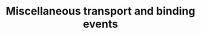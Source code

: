 ---
annotations:
- id: PW:0000004
  parent: regulatory pathway
  type: Pathway Ontology
  value: regulatory pathway
authors:
- ReactomeTeam
- Ryanmiller
description: This section contains known transport and binding events that as of yet
  cannot be placed in exisiting pathways (Purves 2001, He et al. 2009, Rees et al.
  2009).  View original pathway at [http://www.reactome.org/PathwayBrowser/#DIAGRAM=5223345
  Reactome].
last-edited: 2021-01-25
organisms:
- Homo sapiens
redirect_from:
- /index.php/Pathway:WP3320
- /instance/WP3320
revision: null
schema-jsonld:
- '@context': https://schema.org/
  '@id': https://wikipathways.github.io/pathways/WP3320.html
  '@type': Dataset
  creator:
    '@type': Organization
    name: WikiPathways
  description: This section contains known transport and binding events that as of
    yet cannot be placed in exisiting pathways (Purves 2001, He et al. 2009, Rees
    et al. 2009).  View original pathway at [http://www.reactome.org/PathwayBrowser/#DIAGRAM=5223345
    Reactome].
  keywords:
  - 'ADD1 '
  - ADD1:ADD2
  - ADD1:ADD2:DMTN
  - ADD1:ADD3
  - ADD1:ADD3:DMTN
  - 'ADD2 '
  - 'ADD3(2-706) '
  - ANKH
  - AZGP1
  - 'AZGP1 '
  - AZGP1:PIP
  - CSN polymer
  - 'CSN polymer '
  - CSN polymer:CaPO4
  - CTNS
  - CaPO4
  - 'CaPO4 '
  - 'Cl- '
  - CySS-
  - DMTN
  - 'DMTN '
  - H+
  - 'I- '
  - I-, Cl-
  - 'L-Arg '
  - L-Arg,L-His,L-Lys
  - 'L-His '
  - 'L-Lys '
  - 'LRRC8A '
  - 'LRRC8B '
  - 'LRRC8C '
  - 'LRRC8D '
  - 'LRRC8E '
  - MAGT1
  - MMGT1
  - MRS2
  - Mg2+
  - 'NIPA1 '
  - 'NIPA2 '
  - 'NIPAL1 '
  - 'NIPAL2 '
  - 'NIPAL3 '
  - 'NIPAL4 '
  - NIPAs
  - PIP
  - 'PIP '
  - PPi
  - PQLC2
  - TUSC3(1-348)
  - VRAC heteromer
  license: CC0
  name: Miscellaneous transport and binding events
seo: CreativeWork
title: Miscellaneous transport and binding events
wpid: WP3320
---